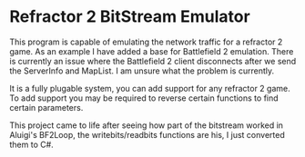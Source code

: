 # Refractor 2 BitStream Emulator

This program is capable of emulating the network traffic for a refractor 2 game. As an example I have added a base for Battlefield 2 emulation.
There is currently an issue where the Battlefield 2 client disconnects after we send the ServerInfo and MapList. I am unsure what the problem is currently.

It is a fully plugable system, you can add support for any refractor 2 game.
To add support you may be required to reverse certain functions to find certain parameters.

This project came to life after seeing how part of the bitstream worked in Aluigi's BF2Loop, the writebits/readbits functions are his, I just converted them to C#.
